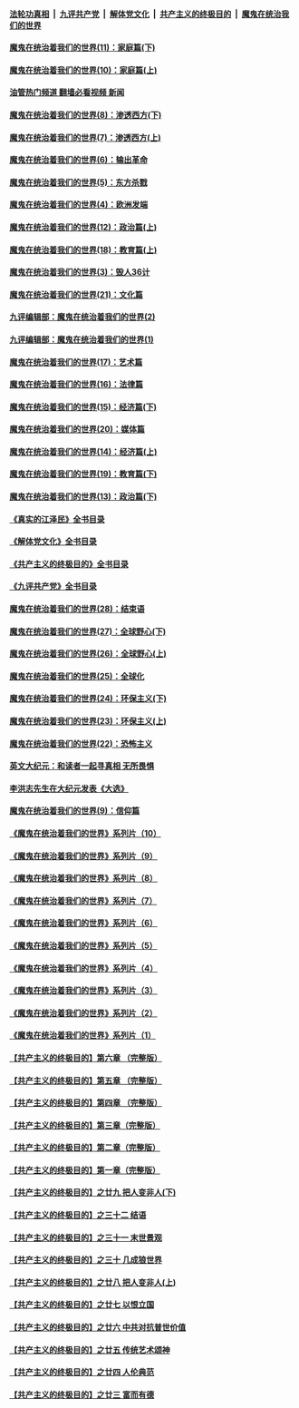 ####  [法轮功真相](../../../../basic/blob/master/README.md?t=11160131) &nbsp;|&nbsp; [九评共产党](../../../../9ping.md/blob/master/README.md?t=11160131) &nbsp;|&nbsp; [解体党文化](../../../../jtdwh.md/blob/master/README.md?t=11160131)  &nbsp;|&nbsp; [共产主义的终极目的](../../../../gczydzjmd.md/blob/master/README.md?t=11160131) &nbsp;|&nbsp; [魔鬼在统治我们的世界](../../../../mgztzwmdsj.md/blob/master/README.md?t=11160131) 

#### [魔鬼在统治着我们的世界(11)：家庭篇(下)](../pages/nsc422/n10440961.md?t=11160131) 

#### [魔鬼在统治着我们的世界(10)：家庭篇(上)](../pages/nsc422/n10435448.md?t=11160131) 

#### [油管热门频道 翻墙必看视频 新闻](http://129.146.143.75:81/youtube.html?11160131)

#### [魔鬼在统治着我们的世界(8)：渗透西方(下)](../pages/nsc422/n10429603.md?t=11160131) 

#### [魔鬼在统治着我们的世界(7)：渗透西方(上)](../pages/nsc422/n10426013.md?t=11160131) 

#### [魔鬼在统治着我们的世界(6)：输出革命](../pages/nsc422/n10421536.md?t=11160131) 

#### [魔鬼在统治着我们的世界(5)：东方杀戮](../pages/nsc422/n10417707.md?t=11160131) 

#### [魔鬼在统治着我们的世界(4)：欧洲发端](../pages/nsc422/n10414890.md?t=11160131) 

#### [魔鬼在统治着我们的世界(12)：政治篇(上)](../pages/nsc422/n10444576.md?t=11160131) 

#### [魔鬼在统治着我们的世界(18)：教育篇(上)](../pages/nsc422/n10526970.md?t=11160131) 

#### [魔鬼在统治着我们的世界(3)：毁人36计](../pages/nsc422/n10411583.md?t=11160131) 

#### [魔鬼在统治着我们的世界(21)：文化篇](../pages/nsc422/n10597706.md?t=11160131) 

#### [九评编辑部：魔鬼在统治着我们的世界(2)](../pages/nsc422/n10410036.md?t=11160131) 

#### [九评编辑部：魔鬼在统治着我们的世界(1)](../pages/nsc422/n10406825.md?t=11160131) 

#### [魔鬼在统治着我们的世界(17)：艺术篇](../pages/nsc422/n10499093.md?t=11160131) 

#### [魔鬼在统治着我们的世界(16)：法律篇](../pages/nsc422/n10485969.md?t=11160131) 

#### [魔鬼在统治着我们的世界(15)：经济篇(下)](../pages/nsc422/n10469975.md?t=11160131) 

#### [魔鬼在统治着我们的世界(20)：媒体篇](../pages/nsc422/n10586579.md?t=11160131) 

#### [魔鬼在统治着我们的世界(14)：经济篇(上)](../pages/nsc422/n10457370.md?t=11160131) 

#### [魔鬼在统治着我们的世界(19)：教育篇(下)](../pages/nsc422/n10564808.md?t=11160131) 

#### [魔鬼在统治着我们的世界(13)：政治篇(下)](../pages/nsc422/n10448270.md?t=11160131) 

#### [《真实的江泽民》全书目录](../pages/nsc422/n13721399.md?t=11160131) 

#### [《解体党文化》全书目录](../pages/nsc422/n13721157.md?t=11160131) 

#### [《共产主义的终极目的》全书目录](../pages/nsc422/n13721048.md?t=11160131) 

#### [《九评共产党》全书目录](../pages/nsc422/n13708085.md?t=11160131) 

#### [魔鬼在统治着我们的世界(28)：结束语](../pages/nsc422/n10936246.md?t=11160131) 

#### [魔鬼在统治着我们的世界(27)：全球野心(下)](../pages/nsc422/n10928319.md?t=11160131) 

#### [魔鬼在统治着我们的世界(26)：全球野心(上)](../pages/nsc422/n10900318.md?t=11160131) 

#### [魔鬼在统治着我们的世界(25)：全球化](../pages/nsc422/n10788205.md?t=11160131) 

#### [魔鬼在统治着我们的世界(24)：环保主义(下)](../pages/nsc422/n10695307.md?t=11160131) 

#### [魔鬼在统治着我们的世界(23)：环保主义(上)](../pages/nsc422/n10688613.md?t=11160131) 

#### [魔鬼在统治着我们的世界(22)：恐怖主义](../pages/nsc422/n10614727.md?t=11160131) 

#### [英文大纪元：和读者一起寻真相 无所畏惧](../pages/nsc422/n12542027.md?t=11160131) 

#### [李洪志先生在大纪元发表《大选》](../pages/nsc422/n12534746.md?t=11160131) 

#### [魔鬼在统治着我们的世界(9)：信仰篇](../pages/nsc422/n10432159.md?t=11160131) 

#### [《魔鬼在统治着我们的世界》系列片（10）](../pages/nsc422/n12292670.md?t=11160131) 

#### [《魔鬼在统治着我们的世界》系列片（9）](../pages/nsc422/n12290859.md?t=11160131) 

#### [《魔鬼在统治着我们的世界》系列片（8）](../pages/nsc422/n12287445.md?t=11160131) 

#### [《魔鬼在统治着我们的世界》系列片（7）](../pages/nsc422/n12283425.md?t=11160131) 

#### [《魔鬼在统治着我们的世界》系列片（6）](../pages/nsc422/n12282314.md?t=11160131) 

#### [《魔鬼在统治着我们的世界》系列片（5）](../pages/nsc422/n12281419.md?t=11160131) 

#### [《魔鬼在统治着我们的世界》系列片（4）](../pages/nsc422/n12274024.md?t=11160131) 

#### [《魔鬼在统治着我们的世界》系列片（3）](../pages/nsc422/n12271322.md?t=11160131) 

#### [《魔鬼在统治着我们的世界》系列片（2）](../pages/nsc422/n12269049.md?t=11160131) 

#### [《魔鬼在统治着我们的世界》系列片（1）](../pages/nsc422/n12267575.md?t=11160131) 

#### [【共产主义的终极目的】第六章 （完整版）](../pages/nsc422/n11428913.md?t=11160131) 

#### [【共产主义的终极目的】第五章 （完整版）](../pages/nsc422/n11428912.md?t=11160131) 

#### [【共产主义的终极目的】第四章 （完整版）](../pages/nsc422/n11428907.md?t=11160131) 

#### [【共产主义的终极目的】第三章（完整版）](../pages/nsc422/n11428848.md?t=11160131) 

#### [【共产主义的终极目的】第二章（完整版）](../pages/nsc422/n11428831.md?t=11160131) 

#### [【共产主义的终极目的】第一章（完整版）](../pages/nsc422/n11417651.md?t=11160131) 

#### [【共产主义的终极目的】之廿九 把人变非人(下)](../pages/nsc422/n11344140.md?t=11160131) 

#### [【共产主义的终极目的】之三十二 结语](../pages/nsc422/n11360535.md?t=11160131) 

#### [【共产主义的终极目的】之三十一 末世景观](../pages/nsc422/n11351129.md?t=11160131) 

#### [【共产主义的终极目的】之三十 几成狼世界](../pages/nsc422/n11348280.md?t=11160131) 

#### [【共产主义的终极目的】之廿八 把人变非人(上)](../pages/nsc422/n11340492.md?t=11160131) 

#### [【共产主义的终极目的】之廿七 以恨立国](../pages/nsc422/n11336944.md?t=11160131) 

#### [【共产主义的终极目的】之廿六 中共对抗普世价值](../pages/nsc422/n11324785.md?t=11160131) 

#### [【共产主义的终极目的】之廿五 传统艺术颂神](../pages/nsc422/n11296396.md?t=11160131) 

#### [【共产主义的终极目的】之廿四 人伦典范](../pages/nsc422/n11296397.md?t=11160131) 

#### [【共产主义的终极目的】之廿三 富而有德](../pages/nsc422/n11283598.md?t=11160131) 

<img src='http://gfw-breaker.win/goodnews/indexes/nsc422.md' width='0px' height='0px'/>
